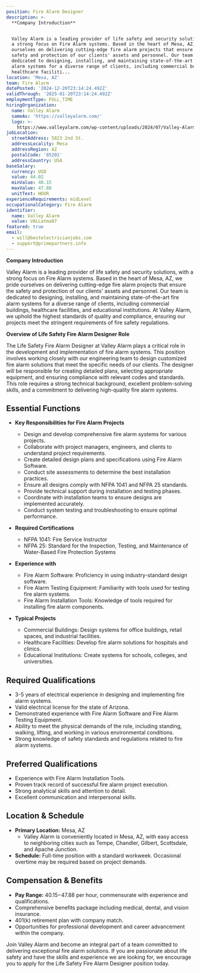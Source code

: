 ```yaml
---
position: Fire Alarm Designer
description: >-
  **Company Introduction**


  Valley Alarm is a leading provider of life safety and security solutions, with
  a strong focus on Fire Alarm systems. Based in the heart of Mesa, AZ, we pride
  ourselves on delivering cutting-edge fire alarm projects that ensure the
  safety and protection of our clients' assets and personnel. Our team is
  dedicated to designing, installing, and maintaining state-of-the-art fire
  alarm systems for a diverse range of clients, including commercial buildings,
  healthcare faciliti...
location: 'Mesa, AZ'
team: Fire Alarm
datePosted: '2024-12-20T23:14:24.492Z'
validThrough: '2025-01-20T23:14:24.492Z'
employmentType: FULL_TIME
hiringOrganization:
  name: Valley Alarm
  sameAs: 'https://valleyalarm.com/'
  logo: >-
    https://www.valleyalarm.com/wp-content/uploads/2024/07/Valley-Alarm-Logo-web.png
jobLocation:
  streetAddress: 5823 2nd St.
  addressLocality: Mesa
  addressRegion: AZ
  postalCode: '85201'
  addressCountry: USA
baseSalary:
  currency: USD
  value: 44.02
  minValue: 40.15
  maxValue: 47.88
  unitText: HOUR
experienceRequirements: midLevel
occupationalCategory: Fire Alarm
identifier:
  name: Valley Alarm
  value: VALLatma87
featured: true
email:
  - will@bestelectricianjobs.com
  - support@primepartners.info
---
```




**Company Introduction**

Valley Alarm is a leading provider of life safety and security solutions, with a strong focus on Fire Alarm systems. Based in the heart of Mesa, AZ, we pride ourselves on delivering cutting-edge fire alarm projects that ensure the safety and protection of our clients' assets and personnel. Our team is dedicated to designing, installing, and maintaining state-of-the-art fire alarm systems for a diverse range of clients, including commercial buildings, healthcare facilities, and educational institutions. At Valley Alarm, we uphold the highest standards of quality and compliance, ensuring our projects meet the stringent requirements of fire safety regulations.

**Overview of Life Safety Fire Alarm Designer Role**

The Life Safety Fire Alarm Designer at Valley Alarm plays a critical role in the development and implementation of fire alarm systems. This position involves working closely with our engineering team to design customized fire alarm solutions that meet the specific needs of our clients. The designer will be responsible for creating detailed plans, selecting appropriate equipment, and ensuring compliance with relevant codes and standards. This role requires a strong technical background, excellent problem-solving skills, and a commitment to delivering high-quality fire alarm systems.

## Essential Functions

- **Key Responsibilities for Fire Alarm Projects**
  - Design and develop comprehensive fire alarm systems for various projects.
  - Collaborate with project managers, engineers, and clients to understand project requirements.
  - Create detailed design plans and specifications using Fire Alarm Software.
  - Conduct site assessments to determine the best installation practices.
  - Ensure all designs comply with NFPA 1041 and NFPA 25 standards.
  - Provide technical support during installation and testing phases.
  - Coordinate with installation teams to ensure designs are implemented accurately.
  - Conduct system testing and troubleshooting to ensure optimal performance.

- **Required Certifications**
  - NFPA 1041: Fire Service Instructor
  - NFPA 25: Standard for the Inspection, Testing, and Maintenance of Water-Based Fire Protection Systems

- **Experience with**
  - Fire Alarm Software: Proficiency in using industry-standard design software.
  - Fire Alarm Testing Equipment: Familiarity with tools used for testing fire alarm systems.
  - Fire Alarm Installation Tools: Knowledge of tools required for installing fire alarm components.

- **Typical Projects**
  - Commercial Buildings: Design systems for office buildings, retail spaces, and industrial facilities.
  - Healthcare Facilities: Develop fire alarm solutions for hospitals and clinics.
  - Educational Institutions: Create systems for schools, colleges, and universities.

## Required Qualifications

- 3-5 years of electrical experience in designing and implementing fire alarm systems.
- Valid electrical license for the state of Arizona.
- Demonstrated experience with Fire Alarm Software and Fire Alarm Testing Equipment.
- Ability to meet the physical demands of the role, including standing, walking, lifting, and working in various environmental conditions.
- Strong knowledge of safety standards and regulations related to fire alarm systems.

## Preferred Qualifications

- Experience with Fire Alarm Installation Tools.
- Proven track record of successful fire alarm project execution.
- Strong analytical skills and attention to detail.
- Excellent communication and interpersonal skills.

## Location & Schedule

- **Primary Location:** Mesa, AZ
  - Valley Alarm is conveniently located in Mesa, AZ, with easy access to neighboring cities such as Tempe, Chandler, Gilbert, Scottsdale, and Apache Junction.
- **Schedule:** Full-time position with a standard workweek. Occasional overtime may be required based on project demands.

## Compensation & Benefits

- **Pay Range:** $40.15-$47.88 per hour, commensurate with experience and qualifications.
- Comprehensive benefits package including medical, dental, and vision insurance.
- 401(k) retirement plan with company match.
- Opportunities for professional development and career advancement within the company. 

Join Valley Alarm and become an integral part of a team committed to delivering exceptional fire alarm solutions. If you are passionate about life safety and have the skills and experience we are looking for, we encourage you to apply for the Life Safety Fire Alarm Designer position today.